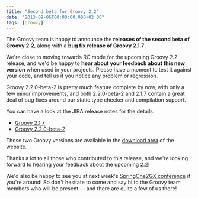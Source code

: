 ```yaml
---
title: "Second beta for Groovy 2.2"
date: "2013-09-06T00:00:00.000+02:00"
tags: [groovy]
---
```


The Groovy team is happy to announce the **releases of the second beta of Groovy 2.2**, along with a **bug fix release of Groovy 2.1.7**.

We're close to moving towards RC mode for the upcoming Groovy 2.2 release, and we'd be happy to **hear about your feedback about this new version** when used in your projects. Please have a moment to test it against your code, and tell us if you notice any problem or regression.

Groovy 2.2.0-beta-2 is pretty much feature complete by now, with only a few minor improvements, and both 2.2.0-beta-2 and 2.1.7 contain a great deal of bug fixes around our static type checker and compilation support.

You can have a look at the JIRA release notes for the details:

*   [Groovy 2.1.7](http://jira.codehaus.org/secure/ReleaseNote.jspa?projectId=10242&version=19430)
*   [Groovy 2.2.0-beta-2](http://jira.codehaus.org/secure/ReleaseNote.jspa?projectId=10242&version=19431)

Those two Groovy versions are available in the [download area](http://groovy.codehaus.org/Download) of the website.

Thanks a lot to all those who contributed to this release, and we're looking forward to hearing your feedback about the upcoming 2.2!

We'd also be happy to see you at next week's [SpringOne2GX conference](http://www.springone2gx.com/conference/santa_clara/2013/09/register) if you're around! So don't hesitate to come and say hi to the Groovy team members who will be present — and there are quite a few of us there!
